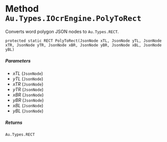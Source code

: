 # Method `Au.Types.IOcrEngine.PolyToRect`

Converts word polygon JSON nodes to `Au.Types.RECT`.

```
protected static RECT PolyToRect(JsonNode xTL, JsonNode yTL, JsonNode xTR, JsonNode yTR, JsonNode xBR, JsonNode yBR, JsonNode xBL, JsonNode yBL)
```

##### Parameters

- *xTL*  (`JsonNode`)
- *yTL*  (`JsonNode`)
- *xTR*  (`JsonNode`)
- *yTR*  (`JsonNode`)
- *xBR*  (`JsonNode`)
- *yBR*  (`JsonNode`)
- *xBL*  (`JsonNode`)
- *yBL*  (`JsonNode`)

##### Returns

`Au.Types.RECT`